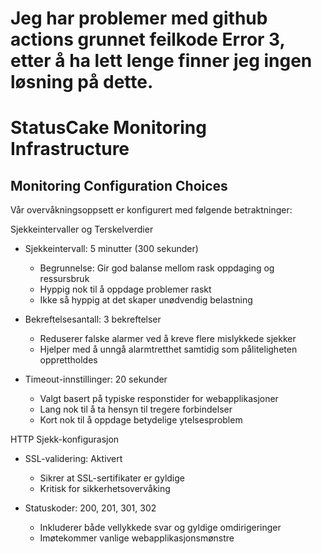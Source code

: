 # Jeg har problemer med github actions grunnet feilkode Error 3, etter å ha lett lenge finner jeg ingen løsning på dette.

# StatusCake Monitoring Infrastructure

## Monitoring Configuration Choices

Vår overvåkningsoppsett er konfigurert med følgende betraktninger:

Sjekkeintervaller og Terskelverdier
- Sjekkeintervall: 5 minutter (300 sekunder)
  - Begrunnelse: Gir god balanse mellom rask oppdaging og ressursbruk
  - Hyppig nok til å oppdage problemer raskt
  - Ikke så hyppig at det skaper unødvendig belastning

- Bekreftelsesantall: 3 bekreftelser
  - Reduserer falske alarmer ved å kreve flere mislykkede sjekker
  - Hjelper med å unngå alarmtretthet samtidig som påliteligheten opprettholdes

- Timeout-innstillinger: 20 sekunder
  - Valgt basert på typiske responstider for webapplikasjoner
  - Lang nok til å ta hensyn til tregere forbindelser
  - Kort nok til å oppdage betydelige ytelsesproblem

HTTP Sjekk-konfigurasjon
- SSL-validering: Aktivert
  - Sikrer at SSL-sertifikater er gyldige
  - Kritisk for sikkerhetsovervåking

- Statuskoder: 200, 201, 301, 302
  - Inkluderer både vellykkede svar og gyldige omdirigeringer
  - Imøtekommer vanlige webapplikasjonsmønstre
